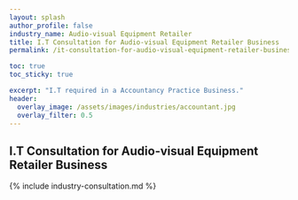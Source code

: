 ```yaml
---
layout: splash 
author_profile: false 
industry_name: Audio-visual Equipment Retailer
title: I.T Consultation for Audio-visual Equipment Retailer Business
permalink: /it-consultation-for-audio-visual-equipment-retailer-business

toc: true
toc_sticky: true

excerpt: "I.T required in a Accountancy Practice Business."
header:
  overlay_image: /assets/images/industries/accountant.jpg
  overlay_filter: 0.5 
---
```


## I.T Consultation for Audio-visual Equipment Retailer Business

{% include industry-consultation.md %}
